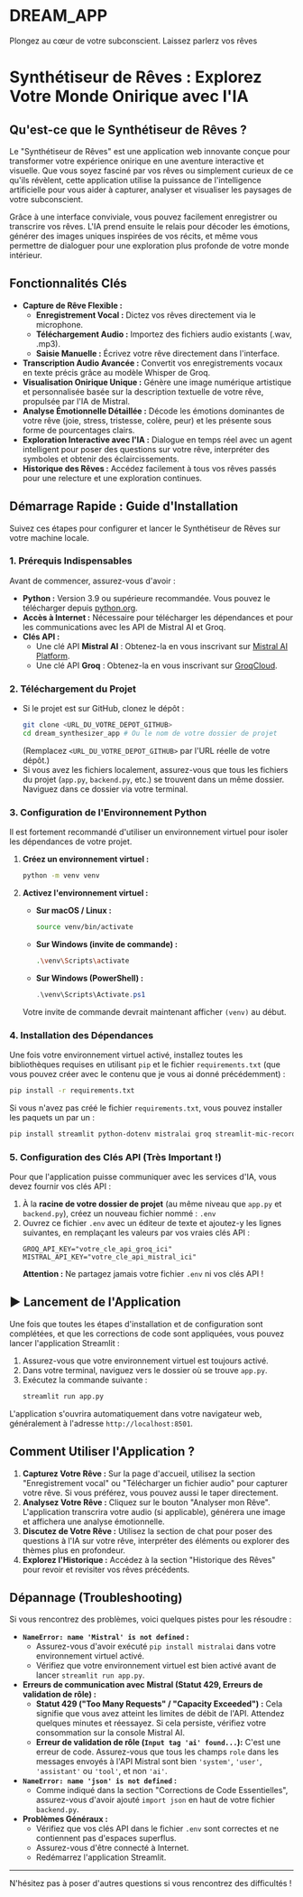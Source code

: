 # DREAM_APP
Plongez au cœur de votre subconscient. Laissez parlerz vos rêves


# Synthétiseur de Rêves : Explorez Votre Monde Onirique avec l'IA

## Qu'est-ce que le Synthétiseur de Rêves ?

Le "Synthétiseur de Rêves" est une application web innovante conçue pour transformer votre expérience onirique en une aventure interactive et visuelle. Que vous soyez fasciné par vos rêves ou simplement curieux de ce qu'ils révèlent, cette application utilise la puissance de l'intelligence artificielle pour vous aider à capturer, analyser et visualiser les paysages de votre subconscient.

Grâce à une interface conviviale, vous pouvez facilement enregistrer ou transcrire vos rêves. L'IA prend ensuite le relais pour décoder les émotions, générer des images uniques inspirées de vos récits, et même vous permettre de dialoguer pour une exploration plus profonde de votre monde intérieur.

## Fonctionnalités Clés

* **Capture de Rêve Flexible :**
    * **Enregistrement Vocal :** Dictez vos rêves directement via le microphone.
    * **Téléchargement Audio :** Importez des fichiers audio existants (.wav, .mp3).
    * **Saisie Manuelle :** Écrivez votre rêve directement dans l'interface.
* **Transcription Audio Avancée :** Convertit vos enregistrements vocaux en texte précis grâce au modèle Whisper de Groq.
* **Visualisation Onirique Unique :** Génère une image numérique artistique et personnalisée basée sur la description textuelle de votre rêve, propulsée par l'IA de Mistral.
* **Analyse Émotionnelle Détaillée :** Décode les émotions dominantes de votre rêve (joie, stress, tristesse, colère, peur) et les présente sous forme de pourcentages clairs.
* **Exploration Interactive avec l'IA :** Dialogue en temps réel avec un agent intelligent pour poser des questions sur votre rêve, interpréter des symboles et obtenir des éclaircissements.
* **Historique des Rêves :** Accédez facilement à tous vos rêves passés pour une relecture et une exploration continues.

## Démarrage Rapide : Guide d'Installation

Suivez ces étapes pour configurer et lancer le Synthétiseur de Rêves sur votre machine locale.

### 1. Prérequis Indispensables

Avant de commencer, assurez-vous d'avoir :

* **Python :** Version 3.9 ou supérieure recommandée. Vous pouvez le télécharger depuis [python.org](https://www.python.org/downloads/).
* **Accès à Internet :** Nécessaire pour télécharger les dépendances et pour les communications avec les API de Mistral AI et Groq.
* **Clés API :**
    * Une clé API **Mistral AI** : Obtenez-la en vous inscrivant sur [Mistral AI Platform](https://console.mistral.ai/api-keys/).
    * Une clé API **Groq** : Obtenez-la en vous inscrivant sur [GroqCloud](https://console.groq.com/keys).

### 2. Téléchargement du Projet

* Si le projet est sur GitHub, clonez le dépôt :
    ```bash
    git clone <URL_DU_VOTRE_DEPOT_GITHUB>
    cd dream_synthesizer_app # Ou le nom de votre dossier de projet
    ```
    (Remplacez `<URL_DU_VOTRE_DEPOT_GITHUB>` par l'URL réelle de votre dépôt.)
* Si vous avez les fichiers localement, assurez-vous que tous les fichiers du projet (`app.py`, `backend.py`, etc.) se trouvent dans un même dossier. Naviguez dans ce dossier via votre terminal.

### 3. Configuration de l'Environnement Python

Il est fortement recommandé d'utiliser un environnement virtuel pour isoler les dépendances de votre projet.

1.  **Créez un environnement virtuel :**
    ```bash
    python -m venv venv
    ```

2.  **Activez l'environnement virtuel :**
    * **Sur macOS / Linux :**
        ```bash
        source venv/bin/activate
        ```
    * **Sur Windows (invite de commande) :**
        ```bash
        .\venv\Scripts\activate
        ```
    * **Sur Windows (PowerShell) :**
        ```powershell
        .\venv\Scripts\Activate.ps1
        ```
    Votre invite de commande devrait maintenant afficher `(venv)` au début.

### 4. Installation des Dépendances

Une fois votre environnement virtuel activé, installez toutes les bibliothèques requises en utilisant `pip` et le fichier `requirements.txt` (que vous pouvez créer avec le contenu que je vous ai donné précédemment) :

```bash
pip install -r requirements.txt
```
Si vous n'avez pas créé le fichier `requirements.txt`, vous pouvez installer les paquets un par un :
```bash
pip install streamlit python-dotenv mistralai groq streamlit-mic-recorder matplotlib bcrypt passlib
```

### 5. Configuration des Clés API (Très Important !)

Pour que l'application puisse communiquer avec les services d'IA, vous devez fournir vos clés API :

1.  À la **racine de votre dossier de projet** (au même niveau que `app.py` et `backend.py`), créez un nouveau fichier nommé : `.env`
2.  Ouvrez ce fichier `.env` avec un éditeur de texte et ajoutez-y les lignes suivantes, en remplaçant les valeurs par vos vraies clés API :
    ```
    GROQ_API_KEY="votre_cle_api_groq_ici"
    MISTRAL_API_KEY="votre_cle_api_mistral_ici"
    ```
    **Attention :** Ne partagez jamais votre fichier `.env` ni vos clés API !

## ▶️ Lancement de l'Application

Une fois que toutes les étapes d'installation et de configuration sont complétées, et que les corrections de code sont appliquées, vous pouvez lancer l'application Streamlit :

1.  Assurez-vous que votre environnement virtuel est toujours activé.
2.  Dans votre terminal, naviguez vers le dossier où se trouve `app.py`.
3.  Exécutez la commande suivante :
    ```bash
    streamlit run app.py
    ```

L'application s'ouvrira automatiquement dans votre navigateur web, généralement à l'adresse `http://localhost:8501`.

## Comment Utiliser l'Application ?

1.  **Capturez Votre Rêve :** Sur la page d'accueil, utilisez la section "Enregistrement vocal" ou "Télécharger un fichier audio" pour capturer votre rêve. Si vous préférez, vous pouvez aussi le taper directement.
2.  **Analysez Votre Rêve :** Cliquez sur le bouton "Analyser mon Rêve". L'application transcrira votre audio (si applicable), générera une image et affichera une analyse émotionnelle.
3.  **Discutez de Votre Rêve :** Utilisez la section de chat pour poser des questions à l'IA sur votre rêve, interpréter des éléments ou explorer des thèmes plus en profondeur.
4.  **Explorez l'Historique :** Accédez à la section "Historique des Rêves" pour revoir et revisiter vos rêves précédents.

## Dépannage (Troubleshooting)

Si vous rencontrez des problèmes, voici quelques pistes pour les résoudre :

* **`NameError: name 'Mistral' is not defined` :**
    * Assurez-vous d'avoir exécuté `pip install mistralai` dans votre environnement virtuel activé.
    * Vérifiez que votre environnement virtuel est bien activé avant de lancer `streamlit run app.py`.
* **Erreurs de communication avec Mistral (Statut 429, Erreurs de validation de rôle) :**
    * **Statut 429 ("Too Many Requests" / "Capacity Exceeded") :** Cela signifie que vous avez atteint les limites de débit de l'API. Attendez quelques minutes et réessayez. Si cela persiste, vérifiez votre consommation sur la console Mistral AI.
    * **Erreur de validation de rôle (`Input tag 'ai' found...`):** C'est une erreur de code. Assurez-vous que tous les champs `role` dans les messages envoyés à l'API Mistral sont bien `'system'`, `'user'`, `'assistant'` ou `'tool'`, et non `'ai'`.
* **`NameError: name 'json' is not defined` :**
    * Comme indiqué dans la section "Corrections de Code Essentielles", assurez-vous d'avoir ajouté `import json` en haut de votre fichier `backend.py`.
* **Problèmes Généraux :**
    * Vérifiez que vos clés API dans le fichier `.env` sont correctes et ne contiennent pas d'espaces superflus.
    * Assurez-vous d'être connecté à Internet.
    * Redémarrez l'application Streamlit.

---
N'hésitez pas à poser d'autres questions si vous rencontrez des difficultés !
```
